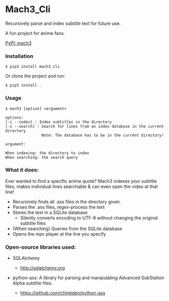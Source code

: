 # Mach3_Cli

Recursively parse and index subtitle text for future use.

A fun project for anime fans.

[PyPI: mach3](https://pypi.org/project/mach3/)


### Installation

    $ pip3 install mach3_cli
    
Or clone the project and run:

    $ pip3 install .

### Usage

```
$ mach3 [option] <argument>

options:
[-i --index] : Index subtitles in the directory
[-s --search] : Search for lines from an index database in the current directory
                Note: The database has to be in the current directory!

argument:

When indexing: the directory to index
When searching: the search query
```
    
### What it does:

Ever wanted to find a specific anime quote? Mach3 indexes your subtitle files, makes individual lines searchable & can even open the video at that line!

* Recursively finds all .ass files in the directory given.
* Parses the .ass files, regex-process the text
* Stores the text in a SQLite database
    * Silently converts encoding to UTF-8 without changing the original subtitle files
* (When searching) Queries from the SQLite database
* Opens the mpv player at the line you specify

### Open-source libraries used:

* SQLAlchemy

  * <http://sqlalchemy.org>

* python-ass: A library for parsing and manipulating Advanced SubStation Alpha subtitle files.

  * https://github.com/chireiden/python-ass
